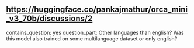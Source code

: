 ## https://huggingface.co/pankajmathur/orca_mini_v3_70b/discussions/2

contains_question: yes
question_part: Other languages than english? Was this model also trained on some multilanguage dataset or only english?